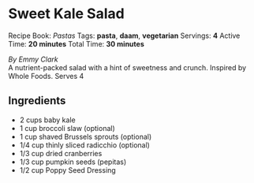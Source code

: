 # Sweet Kale Salad

Recipe Book: *Pastas*
Tags: **pasta**, **daam**, **vegetarian**
Servings: **4**
Active Time: **20 minutes**
Total Time: **30 minutes**


_By Emmy Clark_  
A nutrient-packed salad with a hint of sweetness and crunch. Inspired by Whole Foods. Serves 4

## Ingredients
- 2 cups baby kale
- 1 cup broccoli slaw (optional)
- 1 cup shaved Brussels sprouts (optional)
- 1/4 cup thinly sliced radicchio (optional)
- 1/3 cup dried cranberries
- 1/3 cup pumpkin seeds (pepitas)
- 1/2 cup Poppy Seed Dressing

